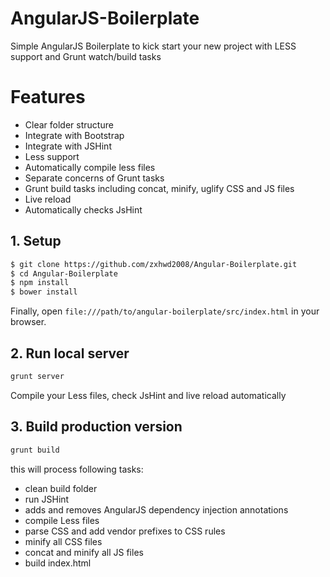 # AngularJS-Boilerplate
Simple AngularJS Boilerplate to kick start your new project with LESS support and Grunt watch/build tasks

# Features
* Clear folder structure
* Integrate with Bootstrap
* Integrate with JSHint
* Less support
* Automatically compile less files
* Separate concerns of Grunt tasks
* Grunt build tasks including concat, minify, uglify CSS and JS files
* Live reload
* Automatically checks JsHint

## 1. Setup
```sh
$ git clone https://github.com/zxhwd2008/Angular-Boilerplate.git
$ cd Angular-Boilerplate
$ npm install
$ bower install
```

Finally, open `file:///path/to/angular-boilerplate/src/index.html` in your browser.

## 2. Run local server
```bash
grunt server
```
Compile your Less files, check JsHint and live reload automatically

## 3. Build production version
```bash
grunt build
```

this will process following tasks:
* clean build folder
* run JSHint
* adds and removes AngularJS dependency injection annotations
* compile Less files
* parse CSS and add vendor prefixes to CSS rules
* minify all CSS files
* concat and minify all JS files
* build index.html
